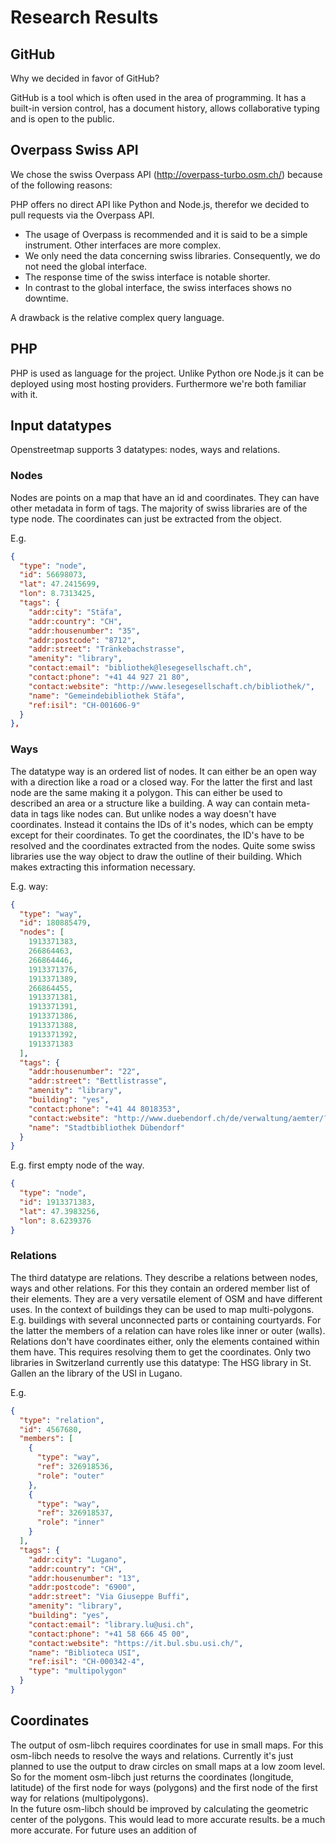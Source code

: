 # Research Results
## GitHub
Why we decided in favor of GitHub?

GitHub is a tool which is often used in the area of programming. It has a built-in version control, has a document history, allows collaborative typing and is open to the public.

## Overpass Swiss API
We chose the swiss Overpass API (http://overpass-turbo.osm.ch/) because of the following reasons:

PHP offers no direct API like Python and Node.js, therefor we decided to pull requests via the Overpass API.
+ The usage of Overpass is recommended and it is said to be a simple instrument. Other interfaces are more complex.
+ We only need the data concerning swiss libraries. Consequently, we do not need the global interface.
+ The response time of the swiss interface is notable shorter.
+ In contrast to the global interface, the swiss interfaces shows no downtime.

A drawback is the relative complex query language.

## PHP
PHP is used as language for the project. Unlike Python ore Node.js it can be deployed using most hosting providers. Furthermore we're both familiar with it. 


## Input datatypes 

Openstreetmap supports 3 datatypes: nodes, ways and relations. 

### Nodes 

Nodes are points on a map that have an id and coordinates. They can have other metadata in form of tags.  The majority of swiss libraries are of the type node. The coordinates can just be extracted from the object.

E.g. 
```json
{
  "type": "node",
  "id": 56698073,
  "lat": 47.2415699,
  "lon": 8.7313425,
  "tags": {
    "addr:city": "Stäfa",
    "addr:country": "CH",
    "addr:housenumber": "35",
    "addr:postcode": "8712",
    "addr:street": "Tränkebachstrasse",
    "amenity": "library",
    "contact:email": "bibliothek@lesegesellschaft.ch",
    "contact:phone": "+41 44 927 21 80",
    "contact:website": "http://www.lesegesellschaft.ch/bibliothek/",
    "name": "Gemeindebibliothek Stäfa",
    "ref:isil": "CH-001606-9"
  }
},
```
### Ways

The datatype way is an ordered list of nodes. It can either be an open way with a direction like a road or a closed way. For the latter the first and last node are the same making it a polygon. This can either be used to described an area or a structure like a building. A way can contain meta-data in tags like nodes can. But unlike nodes a way doesn't have coordinates. Instead it contains the IDs of it's nodes, which can be empty except for their coordinates. To get the coordinates, the ID's have to be resolved and the coordinates extracted from the nodes. Quite some swiss libraries use the way object to draw the outline of their building. Which makes extracting this information necessary.

E.g. way:

```json
{
  "type": "way",
  "id": 180885479,
  "nodes": [
    1913371383,
    266864463,
    266864446,
    1913371376,
    1913371389,
    266864455,
    1913371381,
    1913371391,
    1913371386,
    1913371388,
    1913371392,
    1913371383
  ],
  "tags": {
    "addr:housenumber": "22",
    "addr:street": "Bettlistrasse",
    "amenity": "library",
    "building": "yes",
    "contact:phone": "+41 44 8018353",
    "contact:website": "http://www.duebendorf.ch/de/verwaltung/aemter/?amt_id=11029",
    "name": "Stadtbibliothek Dübendorf"
  }
}
```
E.g. first empty node of the way.

```json
{
  "type": "node",
  "id": 1913371383,
  "lat": 47.3983256,
  "lon": 8.6239376
}
```

### Relations

The third datatype are relations. They describe a relations between nodes, ways and other relations. For this they contain an ordered member list of their elements. They are a very versatile element of OSM and have different uses. In the context of buildings they can be used to map multi-polygons. E.g. buildings with several unconnected parts or containing courtyards. For the latter the members of a relation can have roles like inner or outer (walls). Relations don't have coordinates either, only the elements contained within them have. This requires resolving them to get the coordinates. Only two libraries in Switzerland currently use this datatype: The HSG library in St. Gallen an the library of the USI in Lugano.

E.g. 

```json
{
  "type": "relation",
  "id": 4567680,
  "members": [
    {
      "type": "way",
      "ref": 326918536,
      "role": "outer"
    },
    {
      "type": "way",
      "ref": 326918537,
      "role": "inner"
    }
  ],
  "tags": {
    "addr:city": "Lugano",
    "addr:country": "CH",
    "addr:housenumber": "13",
    "addr:postcode": "6900",
    "addr:street": "Via Giuseppe Buffi",
    "amenity": "library",
    "building": "yes",
    "contact:email": "library.lu@usi.ch",
    "contact:phone": "+41 58 666 45 00",
    "contact:website": "https://it.bul.sbu.usi.ch/",
    "name": "Biblioteca USI",
    "ref:isil": "CH-000342-4",
    "type": "multipolygon"
  }
}
```
## Coordinates
The output of osm-libch requires coordinates for use in small maps. For this osm-libch needs to resolve the ways and relations. Currently it's just planned to use the output to draw circles on small maps at a low zoom level. So for the moment osm-libch just returns the coordinates (longitude, latitude) of the first node for ways (polygons) and the first node of the first way for relations (multipolygons).  
In the future osm-libch should be improved by calculating the geometric center of the polygons. This would lead to more accurate results. be a much more accurate. For future uses an addition of 




